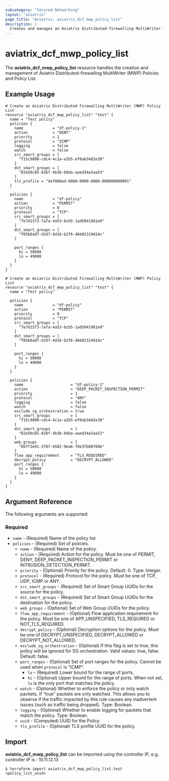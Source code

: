```yaml
---
subcategory: "Secured Networking"
layout: "aviatrix"
page_title: "Aviatrix: aviatrix_dcf_mwp_policy_list"
description: |-
  Creates and manages an Aviatrix Distributed-firewalling MultiWriter (MWP) Policy List
---
```


# aviatrix_dcf_mwp_policy_list

The **aviatrix_dcf_mwp_policy_list** resource handles the creation and management of Aviatrix Distributed-firewalling MultiWriter (MWP) Policies and Policy List.

## Example Usage

```hcl
# Create an Aviatrix Distributed Firewalling MultiWriter (MWP) Policy List
resource "aviatrix_dcf_mwp_policy_list" "test" {
  name = "Test policy"
  policies {
    name             = "df-policy-1"
    action           = "DENY"
    priority         = 1
    protocol         = "ICMP"
    logging          = false
    watch            = false
    src_smart_groups = [
      "f15c9890-c8c4-4c1a-a2b5-ef0ab34d2e30"
    ]
    dst_smart_groups = [
      "82e50c85-82bf-4b3b-b9da-aaed34a3aa53"
    ]
    tls_profile = "def000ad-6000-0000-0000-000000000001"
  }

  policies {
    name             = "df-policy"
    action           = "PERMIT"
    priority         = 0
    protocol         = "TCP"
    src_smart_groups = [
      "7e7d1573-7a7a-4a53-bcb5-1ad5041961e0"
    ]
    dst_smart_groups = [
      "f05b0ad7-d2d7-4d16-b2f6-48492319414c"
    ]

    port_ranges {
      hi = 50000
      lo = 49000
    }
  }
}
```
```hcl
# Create an Aviatrix Distributed Firewalling MultiWriter (MWP) Policy List
resource "aviatrix_dcf_mwp_policy_list" "test" {
  name = "Test policy"

  policies {
    name             = "df-policy"
    action           = "PERMIT"
    priority         = 0
    protocol         = "TCP"
    src_smart_groups = [
      "7e7d1573-7a7a-4a53-bcb5-1ad5041961e0"
    ]
    dst_smart_groups = [
      "f05b0ad7-d2d7-4d16-b2f6-48492319414c"
    ]

    port_ranges {
      hi = 50000
      lo = 49000
    }
  }

  policies {
    name                     = "df-policy-1"
    action                   = "DEEP_PACKET_INSPECTION_PERMIT"
    priority                 = 1
    protocol                 = "ANY"
    logging                  = false
    watch                    = false
    exclude_sg_orchestration = true
    src_smart_groups         = [
      "f15c9890-c8c4-4c1a-a2b5-ef0ab34d2e30"
    ]
    dst_smart_groups         = [
      "82e50c85-82bf-4b3b-b9da-aaed34a3aa53"
    ]
    web_groups               = [
      "6bff3e91-3707-4582-9ea6-70e37b08760b"
    ]
    flow_app_requirement     = "TLS_REQUIRED"
    decrypt_policy           = "DECRYPT_ALLOWED"
    port_ranges {
      hi = 50000
      lo = 49000
    }
  }
}
```

## Argument Reference

The following arguments are supported:

### Required
* `name` - (Required) Name of the policy list
* `policies` - (Required) Set of policies.
    * `name` - (Required) Name of the policy.
    * `action` - (Required) Action for the policy. Must be one of PERMIT, DENY, DEEP_PACKET_INSPECTION_PERMIT or INTRUSION_DETECTION_PERMIT.
    * `priority` - (Optional)  Priority for the policy. Default: 0. Type: Integer.
    * `protocol` - (Required) Protocol for the policy. Must be one of TCP, UDP, ICMP or ANY.
    * `src_smart_groups` - (Required) Set of Smart Group UUIDs for the source for the policy.
    * `dst_smart_groups` - (Required) Set of Smart Group UUIDs for the destination for the policy.
    * `web_groups` - (Optional) Set of Web Group UUIDs for the policy.
    * `flow_app_requirement` - (Optional) Flow application requirement for the policy. Must be one of APP_UNSPECIFIED, TLS_REQUIRED or NOT_TLS_REQUIRED.
    * `decrypt_policy` - (Optional) Decryption options for the policy. Must be one of DECRYPT_UNSPECIFIED, DECRYPT_ALLOWED or DECRYPT_NOT_ALLOWED.
    * `exclude_sg_orchestration` - (Optional) If this flag is set to true, this policy will be ignored for SG orchestration. Valid values: true, false. Default: false.
    * `port_ranges` - (Optional) Set of port ranges for the policy. Cannot be used when `protocol` is "ICMP".
      * `lo` - (Required) Lower bound for the range of ports.
      * `hi` - (Optional) Upper bound for the range of ports. When not set, `lo` is the only port that matches the policy.
    * `watch` - (Optional) Whether to enforce the policy or only watch packets. If "true" packets are only watched. This allows you to observe if the traffic impacted by this rule causes any inadvertent issues (such as traffic being dropped). Type: Boolean.
    * `logging` - (Optional) Whether to enable logging for packets that match the policy. Type: Boolean.
    * `uuid` - (Computed) UUID for the Policy.
    * `tls_profile` - (Optional) TLS profile UUID for the policy.

## Import

**aviatrix_dcf_mwp_policy_list** can be imported using the controller IP, e.g. controller IP is : 10.11.12.13

```
$ terraform import aviatrix_dcf_mwp_policy_list.test <policy_list_uuid>
```
